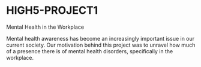 # HIGH5-PROJECT1

Mental Health in the Workplace

Mental health awareness has become an increasingly important issue in our current society. Our motivation behind this project was to unravel how much of a presence there is of mental health disorders, specifically in the workplace.
